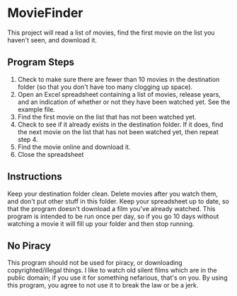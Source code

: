 # MovieFinder
This project will read a list of movies, find the first movie on the list you haven't seen, and download it.

## Program Steps
1. Check to make sure there are fewer than 10 movies in the destination folder (so that you don't have too many clogging up space).
2. Open an Excel spreadsheet containing a list of movies, release years, and an indication of whether or not they have been watched yet. See the example file.
3. Find the first movie on the list that has not been watched yet.
4. Check to see if it already exists in the destination folder. If it does, find the next movie on the list that has not been watched yet, then repeat step 4.
5. Find the movie online and download it.
6. Close the spreadsheet

## Instructions
Keep your destination folder clean. Delete movies after you watch them, and don't put other stuff in this folder. Keep your spreadsheet up to date, so that the program doesn't download a film you've already watched. This program is intended to be run once per day, so if you go 10 days without watching a movie it will fill up your folder and then stop running.

## No Piracy
This program should not be used for piracy, or downloading copyrighted/illegal things. I like to watch old silent films which are in the public domain; if you use it for something nefarious, that's on you. By using this program, you agree to not use it to break the law or be a jerk.
